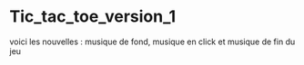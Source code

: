 # Tic_tac_toe_version_1
voici les nouvelles : musique de fond, musique en click et musique de fin du jeu
